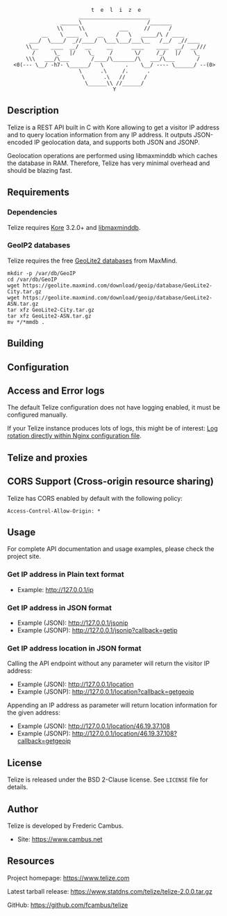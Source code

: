 
                               t  e  l  i  z  e
                           _______________________
                     ______\                     /_______
                    \\     \\           ___     //      /
               __    \ ____  \   __    /   \   _____/\ / ____
           ___/  \____/  _//____/  \___\___/___\__   /__/  _//____
          \\__    ____  __/  __     __      ____    ____  __/  __///
            /      \_   |/    \_     /       \/     /_/   |/    \_
          \\\   ___/\___       /____/\_______/\   ___/\___       /
      <0(--- \__/ -h7- \______/   \       .    \__/ ---- \______/ --(0>
                           \      .\     /.      .
                            \      .\   //      /
                             \______\\ //______/
                                      Y

## Description

Telize is a REST API built in C with Kore allowing to get a visitor IP
address and to query location information from any IP address. It outputs
JSON-encoded IP geolocation data, and supports both JSON and JSONP.

Geolocation operations are performed using libmaxminddb which caches the
database in RAM. Therefore, Telize has very minimal overhead and should
be blazing fast.

## Requirements

### Dependencies

Telize requires [Kore][1] 3.2.0+ and [libmaxminddb][2].

### GeoIP2 databases

Telize requires the free [GeoLite2 databases][3] from MaxMind.

	mkdir -p /var/db/GeoIP
	cd /var/db/GeoIP
	wget https://geolite.maxmind.com/download/geoip/database/GeoLite2-City.tar.gz
	wget https://geolite.maxmind.com/download/geoip/database/GeoLite2-ASN.tar.gz
	tar xfz GeoLite2-City.tar.gz
	tar xfz GeoLite2-ASN.tar.gz
	mv */*mmdb .

## Building

## Configuration

## Access and Error logs

The default Telize configuration does not have logging enabled, it must be
configured manually.

If your Telize instance produces lots of logs, this might be of interest:
[Log rotation directly within Nginx configuration file][4].

## Telize and proxies

## CORS Support (Cross-origin resource sharing)

Telize has CORS enabled by default with the following policy:

	Access-Control-Allow-Origin: *

## Usage

For complete API documentation and usage examples, please check the
project site.

### Get IP address in Plain text format

- Example: http://127.0.0.1/ip

### Get IP address in JSON format

- Example (JSON): http://127.0.0.1/jsonip
- Example (JSONP): http://127.0.0.1/jsonip?callback=getip

### Get IP address location in JSON format

Calling the API endpoint without any parameter will return the visitor
IP address:

- Example (JSON): http://127.0.0.1/location
- Example (JSONP): http://127.0.0.1/location?callback=getgeoip

Appending an IP address as parameter will return location information for
the given address:

- Example (JSON): http://127.0.0.1/location/46.19.37.108
- Example (JSONP): http://127.0.0.1/location/46.19.37.108?callback=getgeoip

## License

Telize is released under the BSD 2-Clause license. See `LICENSE` file
for details.

## Author

Telize is developed by Frederic Cambus.

- Site: https://www.cambus.net

## Resources

Project homepage: https://www.telize.com

Latest tarball release: https://www.statdns.com/telize/telize-2.0.0.tar.gz

GitHub: https://github.com/fcambus/telize

[1]: https://kore.io
[2]: https://github.com/maxmind/libmaxminddb
[3]: https://dev.maxmind.com/geoip/geoip2/geolite2/
[4]: https://www.cambus.net/log-rotation-directly-within-nginx-configuration-file/

